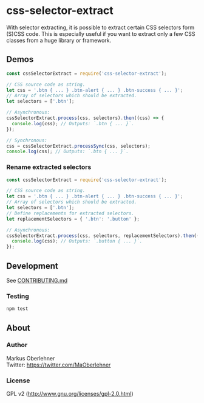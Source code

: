 # css-selector-extract
With selector extracting, it is possible to extract certain CSS selectors form (S)CSS code. This is especially useful if you want to extract only a few CSS classes from a huge library or framework.

## Demos
```js
const cssSelectorExtract = require('css-selector-extract');

// CSS source code as string.
let css = '.btn { ... } .btn-alert { ... } .btn-success { ... }';
// Array of selectors which should be extracted.
let selectors = ['.btn'];

// Asynchronous:
cssSelectorExtract.process(css, selectors).then((css) => {
  console.log(css); // Outputs: `.btn { ... }`.
});

// Synchronous:
css = cssSelectorExtract.processSync(css, selectors);
console.log(css); // Outputs: `.btn { ... }`.
```

### Rename extracted selectors
```js
const cssSelectorExtract = require('css-selector-extract');

// CSS source code as string.
let css = '.btn { ... } .btn-alert { ... } .btn-success { ... }';
// Array of selectors which should be extracted.
let selectors = ['.btn'];
// Define replacements for extracted selectors.
let replacementSelectors = { '.btn': '.button' };

// Asynchronous:
cssSelectorExtract.process(css, selectors, replacementSelectors).then((css) => {
  console.log(css); // Outputs: `.button { ... }`.
});
```

## Development
See [CONTRIBUTING.md](https://github.com/maoberlehner/css-selector-extract/blob/master/CONTRIBUTING.md)

### Testing
```bash
npm test
```

## About
### Author
Markus Oberlehner  
Twitter: https://twitter.com/MaOberlehner

### License
GPL v2 (http://www.gnu.org/licenses/gpl-2.0.html)
